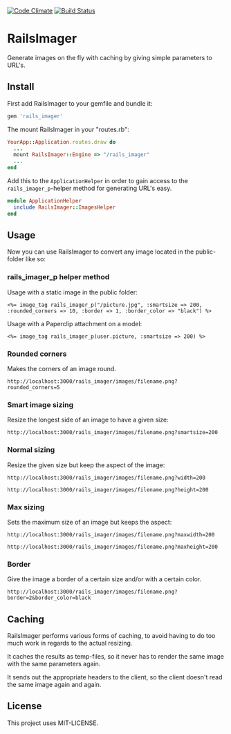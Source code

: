 [![Code Climate](https://codeclimate.com/github/kaspernj/rails_imager.png)](https://codeclimate.com/github/kaspernj/rails_imager)
[![Build Status](https://travis-ci.org/kaspernj/rails_imager.svg?branch=master)](https://travis-ci.org/kaspernj/rails_imager)

# RailsImager

Generate images on the fly with caching by giving simple parameters to URL's.

## Install

First add RailsImager to your gemfile and bundle it:

```ruby
gem 'rails_imager'
```

The mount RailsImager in your "routes.rb":

```ruby
YourApp::Application.routes.draw do
  ...
  mount RailsImager::Engine => "/rails_imager"
  ...
end
```

Add this to the `ApplicationHelper` in order to gain access to the `rails_imager_p`-helper method for generating URL's easy.
```ruby
module ApplicationHelper
  include RailsImager::ImagesHelper
end
```

## Usage

Now you can use RailsImager to convert any image located in the public-folder like so:

### rails_imager_p helper method

Usage with a static image in the public folder:
```erb
<%= image_tag rails_imager_p("/picture.jpg", :smartsize => 200, :rounded_corners => 10, :border => 1, :border_color => "black") %>
```

Usage with a Paperclip attachment on a model:
```erb
<%= image_tag rails_imager_p(user.picture, :smartsize => 200) %>
```

### Rounded corners

Makes the corners of an image round.
```
http://localhost:3000/rails_imager/images/filename.png?rounded_corners=5
```

### Smart image sizing

Resize the longest side of an image to have a given size:
```
http://localhost:3000/rails_imager/images/filename.png?smartsize=200
```

### Normal sizing

Resize the given size but keep the aspect of the image:
```
http://localhost:3000/rails_imager/images/filename.png?width=200
```
```
http://localhost:3000/rails_imager/images/filename.png?height=200
```

### Max sizing

Sets the maximum size of an image but keeps the aspect:
```
http://localhost:3000/rails_imager/images/filename.png?maxwidth=200
```
```
http://localhost:3000/rails_imager/images/filename.png?maxheight=200
```

### Border

Give the image a border of a certain size and/or with a certain color.
```
http://localhost:3000/rails_imager/images/filename.png?border=2&border_color=black
```


## Caching

RailsImager performs various forms of caching, to avoid having to do too much work in regards to the actual resizing.

It caches the results as temp-files, so it never has to render the same image with the same parameters again.

It sends out the appropriate headers to the client, so the client doesn't read the same image again and again.


## License
This project uses MIT-LICENSE.
